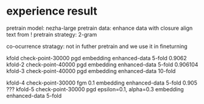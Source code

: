 # experience result

pretrain model: nezha-large 
pretrain data: enhance data with closure  align text from !
pretrain strategy: 2-gram

co-ocurrence stratagy: not in futher pretrain and we use it in fineturning 

kfold check-point-30000 pgd embedding enhanced-data 5-fold 0.9062
kfold-2 check-point-40000 pgd embedding enhanced-data 5-fold 0.906104
kfold-3 check-point-40000 pgd embedding enhanced-data 10-fold 

kfold-4 check-point-30000 fgm 0.1 embedding enhanced-data 5-fold 0.905 ???
kfold-5 check-point-30000 pgd epsilon=0.1, alpha=0.3 embedding enhanced-data 5-fold 

